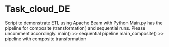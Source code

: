 # Task_cloud_DE
Script to demonstrate ETL using Apache Beam with Python
Main.py has the pipeline for composite (transformation) and sequential runs. Please uncomment accordingly.
main() >> sequential pipeline
main_composite() >> pipeline with composite transformation
